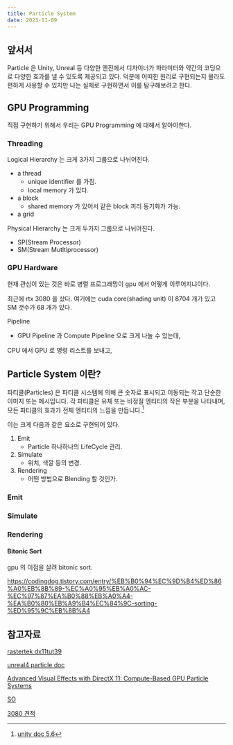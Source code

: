 ```yaml
---
title: Particle System
date: 2023-11-09
---
```


## 앞서서

Particle 은 Unity, Unreal 등 다양한 엔진에서 디자이너가 파라미터와 약간의 코딩으로 다양한 효과를 낼 수 있도록 제공되고 있다.
덕분에 어떠한 원리로 구현되는지 몰라도 편하게 사용할 수 있지만 나는 실제로 구현하면서 이를 탐구해보려고 한다.

## GPU Programming

직접 구현하기 위해서 우리는 GPU Programming 에 대해서 알아야한다.

### Threading

Logical Hierarchy 는 크게 3가지 그룹으로 나뉘어진다.

+ a thread
    + unique identifier 를 가짐.
    + local memory 가 있다.
+ a block
    + shared memory 가 있어서 같은 block 끼리 동기화가 가능. 
+ a grid

Physical Hierarchy 는 크게 두가지 그룹으로 나뉘어진다.

+ SP(Stream Processor)
+ SM(Stream Mutltiprocessor)


### GPU Hardware

현재 관심이 있는 것은 바로 병렬 프로그래밍이 gpu 에서 어떻게 이루어지냐이다. 

최근에 rtx 3080 을 샀다. 여기에는 cuda core(shading unit) 이 8704 개가 있고 SM 갯수가 68 개가 있다. 

Pipeline
+ GPU Pipeline 과 Compute Pipeline 으로 크게 나눌 수 있는데, 

CPU 에서 GPU 로 명령 리스트를 보내고, 


## Particle System 이란?

파티클(Particles) 은 파티클 시스템에 의해 큰 숫자로 표시되고 이동되는 작고 단순한 이미지 또는 메시입니다. 각 파티클은 유체 또는 비정질 엔티티의 작은 부분을 나타내며, 모든 파티클의 효과가 전체 엔티티의 느낌을 만듭니다.[^def_particle]

이는 크게 다음과 같은 요소로 구현되어 있다.

1. Emit
    - Particle 하나하나의 LifeCycle 관리. 
2. Simulate
    - 위치, 색깔 등의 변경.
3. Rendering
    - 어떤 방법으로 Blending 할 것인가.


### Emit

### Simulate

### Rendering

#### Bitonic Sort

gpu 의 이점을 살려 bitonic sort. 

https://codingdog.tistory.com/entry/%EB%B0%94%EC%9D%B4%ED%86%A0%EB%8B%89-%EC%A0%95%EB%A0%AC-%EC%97%87%EA%B0%88%EB%A0%A4-%EA%B0%80%EB%A9%B4%EC%84%9C-sorting-%ED%95%9C%EB%8B%A4




## 참고자료

[rastertek dx11tut39](https://rastertek.com/dx11tut39.html)

[unreal4 particle doc](https://docs.unrealengine.com/4.27/ko/Resources/ContentExamples/EffectsGallery/1_B/)

[Advanced Visual Effects with DirectX 11: Compute-Based GPU Particle Systems](https://www.youtube.com/watch?v=fduKhsm3ID8)

[SO](https://stackoverflow.com/questions/2207171/how-much-is-run-concurrently-on-a-gpu-given-its-numbers-of-sms-and-sps/2213744#2213744)


[3080 견적](https://www.techpowerup.com/gpu-specs/geforce-rtx-3080.c3621)


[^def_particle]: [unity doc 5.6](https://docs.unity3d.com/560/Documentation/Manual/PartSysWhatIs.html)